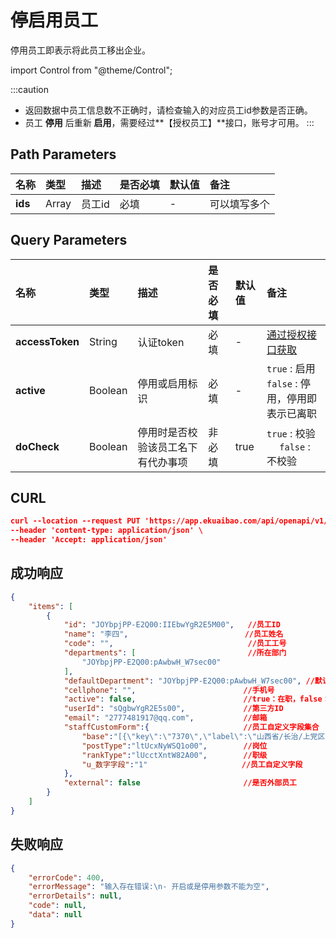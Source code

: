 # 停启用员工
停用员工即表示将此员工移出企业。

import Control from "@theme/Control";

<Control
method="PUT"
url="/api/openapi/v1/staffs/disableOrEnableStaff/[`ids`]"
/>

:::caution
- 返回数据中员工信息数不正确时，请检查输入的对应员工id参数是否正确。
- 员工 **停用** 后重新 **启用**，需要经过**【授权员工】**接口，账号才可用。
:::

## Path Parameters

| 名称 | 类型 | 描述 | 是否必填 | 默认值 | 备注 |
| :--- | :--- | :--- | :--- |:--- | :--- |
| **ids** | Array | 员工id | 必填 | - | 可以填写多个 | 

## Query Parameters

| 名称 | 类型 | 描述 | 是否必填 | 默认值 | 备注 |
| :--- | :--- | :--- | :--- |:--- | :--- |
| **accessToken**   | String   | 认证token	                 | 必填  | - | [通过授权接口获取](/docs/open-api/getting-started/auth) |
| **active**        | Boolean  | 停用或启用标识                 | 必填  | - | `true` : 启用<br/>`false` : 停用，停用即表示已离职 | 
| **doCheck**       | Boolean  | 停用时是否校验该员工名下有代办事项 | 非必填 | true | `true` : 校验 &emsp; `false` : 不校验 |

## CURL
```json
curl --location --request PUT 'https://app.ekuaibao.com/api/openapi/v1/staffs/disableOrEnableStaff/[3Qobu2l0cs6k00:Fu0bySHs1oqc00,3Qobu2l0cs6k00:1m4bySHs1orc00]?accessToken=aO8bySRCSYhQ00&active=true' \
--header 'content-type: application/json' \
--header 'Accept: application/json'
```

## 成功响应
```json
{
    "items": [
        {
            "id": "JOYbpjPP-E2Q00:IIEbwYgR2E5M00",   //员工ID
            "name": "李四",                          //员工姓名
            "code": "",                              //员工工号
            "departments": [                         //所在部门
                "JOYbpjPP-E2Q00:pAwbwH_W7sec00"
            ],
            "defaultDepartment": "JOYbpjPP-E2Q00:pAwbwH_W7sec00", //默认部门ID
            "cellphone": "",                        //手机号
            "active": false,                        //true：在职，false：已离职
            "userId": "sQgbwYgR2E5s00",             //第三方ID
            "email": "2777481917@qq.com",           //邮箱
            "staffCustomForm":{                     //员工自定义字段集合
                "base":"[{\"key\":\"7370\",\"label\":\"山西省/长治/上党区\"}]",//常驻地
                "postType":"ltUcxNyWSQ1o00",        //岗位
                "rankType":"lUcctXntW82A00",        //职级
                "u_数字字段":"1"                     //员工自定义字段
            },
            "external": false                       //是否外部员工
        }
    ]
}
```

## 失败响应
```json
{
    "errorCode": 400,
    "errorMessage": "输入存在错误:\n- 开启或是停用参数不能为空",
    "errorDetails": null,
    "code": null,
    "data": null
}
```